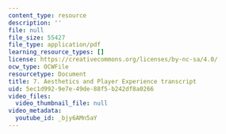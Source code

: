 ```yaml
---
content_type: resource
description: ''
file: null
file_size: 55427
file_type: application/pdf
learning_resource_types: []
license: https://creativecommons.org/licenses/by-nc-sa/4.0/
ocw_type: OCWFile
resourcetype: Document
title: 7. Aesthetics and Player Experience transcript
uid: 5ec1d992-9e7e-49de-88f5-b242df8a0266
video_files:
  video_thumbnail_file: null
video_metadata:
  youtube_id: _bjy6AMn5aY
---
```

